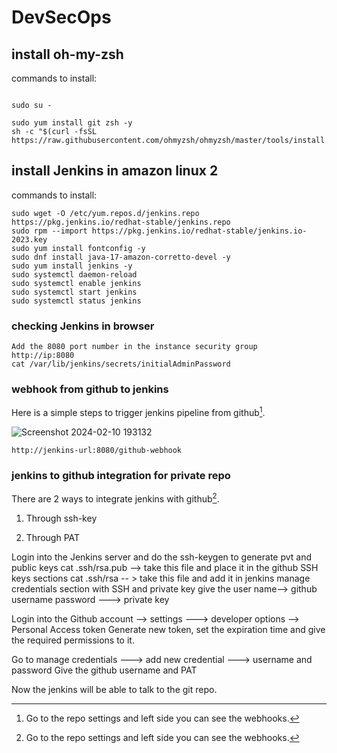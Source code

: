 # DevSecOps


## install oh-my-zsh

commands to install:
```

sudo su -
```
```
sudo yum install git zsh -y 
sh -c "$(curl -fsSL https://raw.githubusercontent.com/ohmyzsh/ohmyzsh/master/tools/install.sh)"

```

## install Jenkins in amazon linux 2 


commands to install:
```
sudo wget -O /etc/yum.repos.d/jenkins.repo https://pkg.jenkins.io/redhat-stable/jenkins.repo
sudo rpm --import https://pkg.jenkins.io/redhat-stable/jenkins.io-2023.key
sudo yum install fontconfig -y
sudo dnf install java-17-amazon-corretto-devel -y
sudo yum install jenkins -y
sudo systemctl daemon-reload
sudo systemctl enable jenkins
sudo systemctl start jenkins
sudo systemctl status jenkins

```
### checking Jenkins in browser
```
Add the 8080 port number in the instance security group
http://ip:8080
cat /var/lib/jenkins/secrets/initialAdminPassword

```

### webhook from github to jenkins

Here is a simple steps to trigger jenkins pipeline from github[^1].

[^1]: Go to the repo settings and left side you can see the webhooks.

![Screenshot 2024-02-10 193132](https://github.com/satya-sairam/DevSecOps/assets/89373806/0e168985-8512-49ff-8ab0-acc5cfc188d0)



[^2]: Add the Jenkins URL and append it with 
```
http://jenkins-url:8080/github-webhook

```
###  jenkins to github integration for private repo

There are 2 ways to integrate jenkins with github[^1].

1) Through ssh-key

2) Through PAT


[^1]: Through ssh-key:

Login into the Jenkins server and do the ssh-keygen to generate pvt and public keys
cat .ssh/rsa.pub --> take this file and place it in the github SSH keys sections
cat .ssh/rsa -- > take this file and add it in jenkins manage credentials section with SSH and private key
give the user name--> github username
password ---> private key


[^2]: Through PAT:

Login into the Github account --> settings ---> developer options --> Personal Access token
Generate new token, set the expiration time and give the required permissions to it.

Go to manage credentials ---> add new credential ---> username and password 
Give the github username and PAT 

Now the jenkins will be able to talk to the git repo.



